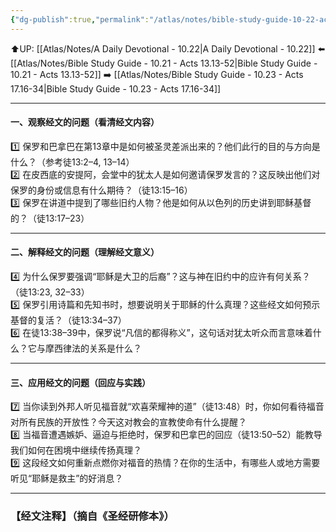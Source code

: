 ```yaml
---
{"dg-publish":true,"permalink":"/atlas/notes/bible-study-guide-10-22-acts-15-01-21/"}
---
```


⬆️UP: [[Atlas/Notes/A Daily Devotional - 10.22\|A Daily Devotional - 10.22]]
⬅️ [[Atlas/Notes/Bible Study Guide - 10.21 - Acts 13.13-52\|Bible Study Guide - 10.21 - Acts 13.13-52]]
➡️ [[Atlas/Notes/Bible Study Guide - 10.23 - Acts 17.16-34\|Bible Study Guide - 10.23 - Acts 17.16-34]] 

---

#### 一、观察经文的问题（看清经文内容）

1️⃣ 保罗和巴拿巴在第13章中是如何被圣灵差派出来的？他们此行的目的与方向是什么？（参考徒13:2–4, 13–14）  
2️⃣ 在皮西底的安提阿，会堂中的犹太人是如何邀请保罗发言的？这反映出他们对保罗的身份或信息有什么期待？（徒13:15–16）  
3️⃣ 保罗在讲道中提到了哪些旧约人物？他是如何从以色列的历史讲到耶稣基督的？（徒13:17–23）

---

#### 二、解释经文的问题（理解经文意义）

4️⃣ 为什么保罗要强调“耶稣是大卫的后裔”？这与神在旧约中的应许有何关系？（徒13:23, 32–33）  
5️⃣ 保罗引用诗篇和先知书时，想要说明关于耶稣的什么真理？这些经文如何预示基督的复活？（徒13:34–37）  
6️⃣ 在徒13:38–39中，保罗说“凡信的都得称义”，这句话对犹太听众而言意味着什么？它与摩西律法的关系是什么？

---

#### 三、应用经文的问题（回应与实践）

7️⃣ 当你读到外邦人听见福音就“欢喜荣耀神的道”（徒13:48）时，你如何看待福音对所有民族的开放性？今天这对教会的宣教使命有什么提醒？  
8️⃣ 当福音遭遇嫉妒、逼迫与拒绝时，保罗和巴拿巴的回应（徒13:50–52）能教导我们如何在困境中继续传扬真理？  
9️⃣ 这段经文如何重新点燃你对福音的热情？在你的生活中，有哪些人或地方需要听见“耶稣是救主”的好消息？

---
### 【经文注释】（摘自《圣经研修本》）


